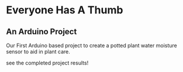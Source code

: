 
# Everyone Has A Thumb
## An Arduino Project

Our First Arduino based project to create a potted plant water moisture
sensor to aid in plant care.   

see the completed project results!
